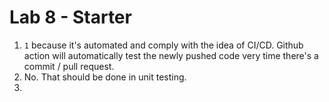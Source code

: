 # Lab 8 - Starter
1) `1` because it's automated and comply with the idea of CI/CD. Github action will automatically test the newly pushed code very time there's a commit / pull request. 
2) No. That should be done in unit testing.
3) 